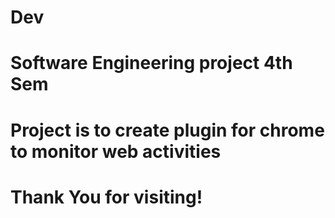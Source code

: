 # Dev
# Software Engineering project 4th Sem
# Project is to create plugin for chrome to monitor web activities
# Thank You for visiting!
